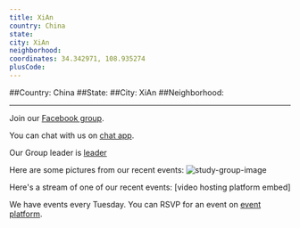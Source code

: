 ```yaml
---
title: XiAn
country: China
state: 
city: XiAn
neighborhood: 
coordinates: 34.342971, 108.935274
plusCode:
---
```


##Country: China
##State: 
##City: XiAn
##Neighborhood: 
*****
Join our [Facebook group](https://www.facebook.com/groups/free.code.camp.china.xian).

You can chat with us on [chat app]().

Our Group leader is [leader]()

Here are some pictures from our recent events:
![study-group-image]()

Here's a stream of one of our recent events:
[video hosting platform embed]

We have events every Tuesday. You can RSVP for an event on [event platform]().
